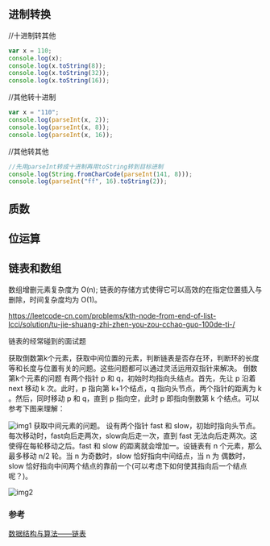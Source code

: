 ## 进制转换

//十进制转其他

```js
var x = 110;
console.log(x);
console.log(x.toString(8));
console.log(x.toString(32));
console.log(x.toString(16));
```

//其他转十进制
```js
var x = "110";
console.log(parseInt(x, 2));
console.log(parseInt(x, 8));
console.log(parseInt(x, 16));
```

//其他转其他
```js
//先用parseInt转成十进制再用toString转到目标进制
console.log(String.fromCharCode(parseInt(141, 8)));
console.log(parseInt("ff", 16).toString(2));
```

## 质数

## 位运算

## 链表和数组

数组增删元素复杂度为 O(n);
链表的存储方式使得它可以高效的在指定位置插入与删除，时间复杂度均为 O(1)。


https://leetcode-cn.com/problems/kth-node-from-end-of-list-lcci/solution/tu-jie-shuang-zhi-zhen-you-zou-cchao-guo-100de-ti-/

链表的经常碰到的面试题

获取倒数第k个元素，获取中间位置的元素，判断链表是否存在环，判断环的长度等和长度与位置有关的问题。这些问题都可以通过灵活运用双指针来解决。
倒数第k个元素的问题
有两个指针 p 和 q，初始时均指向头结点。首先，先让 p 沿着 next 移动 k 次。此时，p 指向第 k+1个结点，q 指向头节点，两个指针的距离为 k 。然后，同时移动 p 和 q，直到 p 指向空，此时 p 即指向倒数第 k 个结点。可以参考下图来理解：

![img1](https://pic.leetcode-cn.com/9f50c5f89c713601613b6b18ac0c7053db39e478bae8e8f34810b5dab1f9ca7c.png)
获取中间元素的问题。
设有两个指针 fast 和 slow，初始时指向头节点。每次移动时，fast向后走两次，slow向后走一次，直到 fast 无法向后走两次。这使得在每轮移动之后。fast 和 slow 的距离就会增加一。设链表有 n 个元素，那么最多移动 n/2 轮。当 n 为奇数时，slow 恰好指向中间结点，当 n 为 偶数时，slow 恰好指向中间两个结点的靠前一个(可以考虑下如何使其指向后一个结点呢？)。

![img2](https://pic.leetcode-cn.com/aee1dbea92600ffb97023d8d4d98d21c6a0882fd1b996c34f9c994f8bf37e296.png)

### 参考
[数据结构与算法——链表](https://leetcode-cn.com/circle/article/igN07f/)